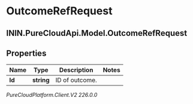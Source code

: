 # OutcomeRefRequest

## ININ.PureCloudApi.Model.OutcomeRefRequest

## Properties

|Name | Type | Description | Notes|
|------------ | ------------- | ------------- | -------------|
| **Id** | **string** | ID of outcome. | |



_PureCloudPlatform.Client.V2 226.0.0_
